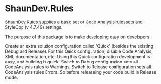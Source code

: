 # ShaunDev.Rules

ShaunDev.Rules supplies a basic set of Code Analysis rulessets and StyleCop (v 4.7.49) settings.

The purpose of this package is to make developing easy on developers.

Create an extra solution configuration called 'Quick' (besides the existing Debug and Release).
For this Quick configuration, disable Code Analysis, XML documentation, etc.
Using this Quick configuration development is easy, and building is quick.
Switch to Debug configuration sets all CodeAnalysis rules to Warnings.
Switch to Release configuration sets all CodeAnalysis rules Errors.
So before releaseing your code build in Release mode.
